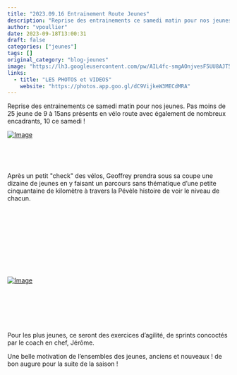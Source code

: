 ```yaml
---
title: "2023.09.16 Entrainement Route Jeunes"
description: "Reprise des entrainements ce samedi matin pour nos jeunes. Pas moins de 25 jeune de 9 à 15ans présents en vélo route avec également de nombreux encadrants, 10 ce samedi !"
author: "vpoullier"
date: 2023-09-18T13:00:31
draft: false
categories: ["jeunes"]
tags: []
original_category: "blog-jeunes"
image: "https://lh3.googleusercontent.com/pw/AIL4fc-smgAOnjvesF5UU8AJT55YQLzMt9ywz9kdZY-_q2kdHY5GWZd5R8U22PCRiySUj33Ul86oZN8hCrJs9M-TvpAwQvh_qFNrsA0ycp4f-i3TL82sO20lGZXt_J2fYjykTf52bWN0UtZMzekaf_G1NroGlw=w1216-h548-s-no?authuser=1"
links:
  - title: "LES PHOTOS et VIDEOS"
    website: "https://photos.app.goo.gl/dC9VijkeW3MECdMRA"
---
```


Reprise des entrainements ce samedi matin pour nos jeunes. Pas moins de 25 jeune de 9 à 15ans présents en vélo route&nbsp;avec également de nombreux encadrants, 10 ce samedi !

<!--more-->

[![Image](https://lh3.googleusercontent.com/pw/AIL4fc-0w8cmH_-gKq3visnyyE0PNGNeJOfljlRr96do1z4DmbnedoTs6z4GrvB0rXeVjqfipCGA-gVdc82FoCfO66bYrChCyp5wsyEXF2I4Avtk1tYVIi7MJjKx67XkxtrMqzjsmGuIdZcrTpoy_k38V3SRpA=w716-h955-s-no?authuser=0)](https://lh3.googleusercontent.com/pw/AIL4fc-0w8cmH_-gKq3visnyyE0PNGNeJOfljlRr96do1z4DmbnedoTs6z4GrvB0rXeVjqfipCGA-gVdc82FoCfO66bYrChCyp5wsyEXF2I4Avtk1tYVIi7MJjKx67XkxtrMqzjsmGuIdZcrTpoy_k38V3SRpA=w716-h955-s-no?authuser=0)

&nbsp;

&nbsp;

Après un petit "check" des vélos, Geoffrey prendra sous sa coupe une dizaine de jeunes en y faisant un parcours sans thématique d’une petite cinquantaine de kilomètre à travers la Pévèle histoire de voir le niveau de chacun.&nbsp;&nbsp;&nbsp;&nbsp;&nbsp;&nbsp;&nbsp;&nbsp;&nbsp;&nbsp;&nbsp;

&nbsp;

&nbsp;

&nbsp;

&nbsp;

&nbsp;

[![Image](https://lh3.googleusercontent.com/pw/AIL4fc8LOQf1BMbHTNwwgR9ATDXf5kWWeiNTjCnIRR9kxd2vTnN7a4CjWWDF82BIa31Bu3X86XQ8TT1yy7el4az9pwsUyp8eYEdHbphZbqD--21J-ZvwMyUYRUo5ewmB3qVb3tcYxsKAh-ThdyrqVk55W6KvuA=w1920-h865-s-no?authuser=0)](https://lh3.googleusercontent.com/pw/AIL4fc8LOQf1BMbHTNwwgR9ATDXf5kWWeiNTjCnIRR9kxd2vTnN7a4CjWWDF82BIa31Bu3X86XQ8TT1yy7el4az9pwsUyp8eYEdHbphZbqD--21J-ZvwMyUYRUo5ewmB3qVb3tcYxsKAh-ThdyrqVk55W6KvuA=w1920-h865-s-no?authuser=0)

&nbsp;

&nbsp;

&nbsp;

Pour les plus jeunes, ce seront des exercices d’agilité, de sprints concoctés par le coach en chef, Jérôme.

Une belle motivation de l’ensembles des jeunes, anciens et nouveaux&nbsp;! de bon augure pour la suite de la saison&nbsp;!